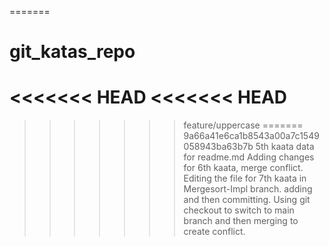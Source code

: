 =======
# git_katas_repo
<<<<<<< HEAD
<<<<<<< HEAD
=======

>>>>>>> feature/uppercase
=======
>>>>>>> 9a66a41e6ca1b8543a00a7c1549058943ba63b7b
5th kaata data for readme.md 
Adding changes for 6th kaata, merge conflict.
Editing the file for 7th kaata in Mergesort-Impl branch. adding and then committing. 
Using git checkout to switch to main branch and then merging to create conflict.
